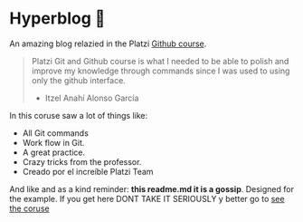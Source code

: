 # Hyperblog  💚 
An amazing blog relazied in the Platzi [Github course](https://platzi.com/clases/1557-git-github/"cursodeGityGithub"). 
>Platzi Git and Github course is what I needed to be able to polish and improve my knowledge through commands since I was used to using only the github interface.
>- Itzel Anahí Alonso García

In this coruse saw a lot of things like:

* All Git commands 
* Work flow in Git.
* A great practice.
* Crazy tricks from the professor.
* Creado por el increíble Platzi Team

And  like and as a kind reminder: **this readme.md it is a gossip**.  Designed for the example. If you get here DONT TAKE IT SERIOUSLY y better go to [see the coruse](https://platzi.com/clases/1557-git-github/"averelcurso")
